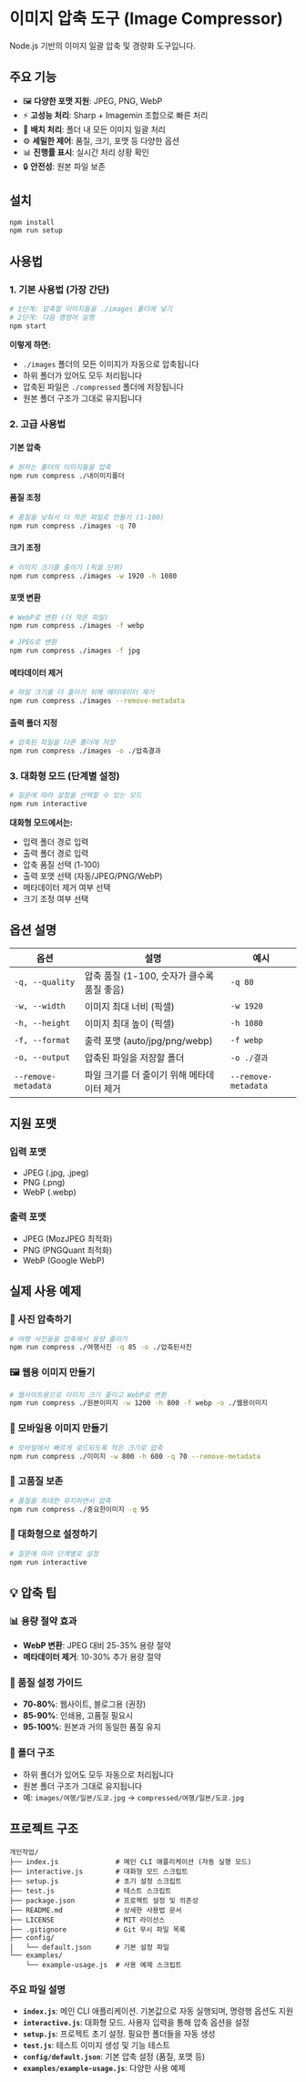 # 이미지 압축 도구 (Image Compressor)

Node.js 기반의 이미지 일괄 압축 및 경량화 도구입니다.

## 주요 기능

- 🖼️ **다양한 포맷 지원**: JPEG, PNG, WebP
- ⚡ **고성능 처리**: Sharp + Imagemin 조합으로 빠른 처리
- 📁 **배치 처리**: 폴더 내 모든 이미지 일괄 처리
- ⚙️ **세밀한 제어**: 품질, 크기, 포맷 등 다양한 옵션
- 📊 **진행률 표시**: 실시간 처리 상황 확인
- 🔒 **안전성**: 원본 파일 보존

## 설치

```bash
npm install
npm run setup
```

## 사용법

### 1. 기본 사용법 (가장 간단)

```bash
# 1단계: 압축할 이미지들을 ./images 폴더에 넣기
# 2단계: 다음 명령어 실행
npm start
```

**이렇게 하면:**
- `./images` 폴더의 모든 이미지가 자동으로 압축됩니다
- 하위 폴더가 있어도 모두 처리됩니다
- 압축된 파일은 `./compressed` 폴더에 저장됩니다
- 원본 폴더 구조가 그대로 유지됩니다

### 2. 고급 사용법

#### 기본 압축
```bash
# 원하는 폴더의 이미지들을 압축
npm run compress ./내이미지폴더
```

#### 품질 조정
```bash
# 품질을 낮춰서 더 작은 파일로 만들기 (1-100)
npm run compress ./images -q 70
```

#### 크기 조정
```bash
# 이미지 크기를 줄이기 (픽셀 단위)
npm run compress ./images -w 1920 -h 1080
```

#### 포맷 변환
```bash
# WebP로 변환 (더 작은 파일)
npm run compress ./images -f webp

# JPEG로 변환
npm run compress ./images -f jpg
```

#### 메타데이터 제거
```bash
# 파일 크기를 더 줄이기 위해 메타데이터 제거
npm run compress ./images --remove-metadata
```

#### 출력 폴더 지정
```bash
# 압축된 파일을 다른 폴더에 저장
npm run compress ./images -o ./압축결과
```

### 3. 대화형 모드 (단계별 설정)

```bash
# 질문에 따라 설정을 선택할 수 있는 모드
npm run interactive
```

**대화형 모드에서는:**
- 입력 폴더 경로 입력
- 출력 폴더 경로 입력  
- 압축 품질 선택 (1-100)
- 출력 포맷 선택 (자동/JPEG/PNG/WebP)
- 메타데이터 제거 여부 선택
- 크기 조정 여부 선택

## 옵션 설명

| 옵션 | 설명 | 예시 |
|------|------|------|
| `-q, --quality` | 압축 품질 (1-100, 숫자가 클수록 품질 좋음) | `-q 80` |
| `-w, --width` | 이미지 최대 너비 (픽셀) | `-w 1920` |
| `-h, --height` | 이미지 최대 높이 (픽셀) | `-h 1080` |
| `-f, --format` | 출력 포맷 (auto/jpg/png/webp) | `-f webp` |
| `-o, --output` | 압축된 파일을 저장할 폴더 | `-o ./결과` |
| `--remove-metadata` | 파일 크기를 더 줄이기 위해 메타데이터 제거 | `--remove-metadata` |

## 지원 포맷

### 입력 포맷
- JPEG (.jpg, .jpeg)
- PNG (.png)
- WebP (.webp)

### 출력 포맷
- JPEG (MozJPEG 최적화)
- PNG (PNGQuant 최적화)
- WebP (Google WebP)

## 실제 사용 예제

### 📸 사진 압축하기
```bash
# 여행 사진들을 압축해서 용량 줄이기
npm run compress ./여행사진 -q 85 -o ./압축된사진
```

### 🖼️ 웹용 이미지 만들기
```bash
# 웹사이트용으로 이미지 크기 줄이고 WebP로 변환
npm run compress ./원본이미지 -w 1200 -h 800 -f webp -o ./웹용이미지
```

### 📱 모바일용 이미지 만들기
```bash
# 모바일에서 빠르게 로드되도록 작은 크기로 압축
npm run compress ./이미지 -w 800 -h 600 -q 70 --remove-metadata
```

### 🎨 고품질 보존
```bash
# 품질을 최대한 유지하면서 압축
npm run compress ./중요한이미지 -q 95
```

### 🔄 대화형으로 설정하기
```bash
# 질문에 따라 단계별로 설정
npm run interactive
```

## 💡 압축 팁

### 📊 용량 절약 효과
- **WebP 변환**: JPEG 대비 25-35% 용량 절약
- **메타데이터 제거**: 10-30% 추가 용량 절약

### 🎯 품질 설정 가이드
- **70-80%**: 웹사이트, 블로그용 (권장)
- **85-90%**: 인쇄용, 고품질 필요시
- **95-100%**: 원본과 거의 동일한 품질 유지

### 📁 폴더 구조
- 하위 폴더가 있어도 모두 자동으로 처리됩니다
- 원본 폴더 구조가 그대로 유지됩니다
- 예: `images/여행/일본/도쿄.jpg` → `compressed/여행/일본/도쿄.jpg`

## 프로젝트 구조

```
개인작업/
├── index.js              # 메인 CLI 애플리케이션 (자동 실행 모드)
├── interactive.js        # 대화형 모드 스크립트
├── setup.js              # 초기 설정 스크립트
├── test.js               # 테스트 스크립트
├── package.json          # 프로젝트 설정 및 의존성
├── README.md             # 상세한 사용법 문서
├── LICENSE               # MIT 라이선스
├── .gitignore            # Git 무시 파일 목록
├── config/
│   └── default.json      # 기본 설정 파일
└── examples/
    └── example-usage.js  # 사용 예제 스크립트
```

### 주요 파일 설명

- **`index.js`**: 메인 CLI 애플리케이션. 기본값으로 자동 실행되며, 명령행 옵션도 지원
- **`interactive.js`**: 대화형 모드. 사용자 입력을 통해 압축 옵션을 설정
- **`setup.js`**: 프로젝트 초기 설정. 필요한 폴더들을 자동 생성
- **`test.js`**: 테스트 이미지 생성 및 기능 테스트
- **`config/default.json`**: 기본 압축 설정 (품질, 포맷 등)
- **`examples/example-usage.js`**: 다양한 사용 예제

